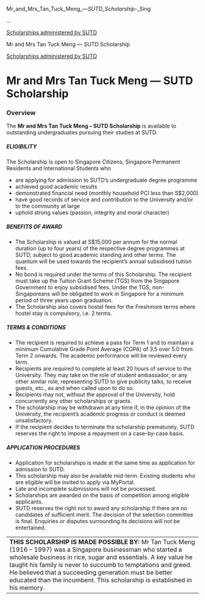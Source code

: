 Mr_and_Mrs_Tan_Tuck_Meng_—_SUTD_Scholarship_-_Sing



…

 [Scholarships administered by SUTD](/admissions/undergraduate/scholarship/sutd-administered) 

Mr and Mrs Tan Tuck Meng — SUTD Scholarship

[Scholarships administered by SUTD](https://www.sutd.edu.sg/admissions/undergraduate/scholarship/sutd-administered)

Mr and Mrs Tan Tuck Meng — SUTD Scholarship
===========================================

### Overview



The **Mr and Mrs Tan Tuck Meng – SUTD Scholarship** is available to outstanding undergraduates pursuing their studies at SUTD.



##### **ELIGIBILITY**



The Scholarship is open to Singapore Citizens, Singapore Permanent Residents and International Students who



* are applying for admission to SUTD’s undergraduate degree programme
* achieved good academic results
* demonstrated financial need (monthly household PCI less than S$2,000)
* have good records of service and contribution to the University and/or to the community at large
* uphold strong values (passion, integrity and moral character)


##### **BENEFITS OF AWARD**



* The Scholarship is valued at S$15,000 per annum for the normal duration (up to four years) of the respective degree programmes at SUTD, subject to good academic standing and other terms. The quantum will be used towards the recipient’s annual subsidised tuition fees.
* No bond is required under the terms of this Scholarship. The recipient must take up the Tuition Grant Scheme (TGS) from the Singapore Government to enjoy subsidised fees. Under the TGS, non-Singaporeans will be obligated to work in Singapore for a minimum period of three years upon graduation.
* The Scholarship also covers hostel fees for the Freshmore terms where hostel stay is compulsory, i.e. 2 terms.


##### **TERMS & CONDITIONS**



* The recipient is required to achieve a pass for Term 1 and to maintain a minimum Cumulative Grade Point Average (CGPA) of 3.5 over 5.0 from Term 2 onwards. The academic performance will be reviewed every term.
* Recipients are required to complete at least 20 hours of service to the University. They may take on the role of student ambassador, or any other similar role, representing SUTD to give publicity talks, to receive guests, etc., as and when called upon to do so.
* Recipients may not, without the approval of the University, hold concurrently any other scholarships or grants.
* The scholarship may be withdrawn at any time if, in the opinion of the University, the recipient’s academic progress or conduct is deemed unsatisfactory.
* If the recipient decides to terminate the scholarship prematurely, SUTD reserves the right to impose a repayment on a case-by-case basis.


##### **APPLICATION PROCEDURES**



* Application for scholarships is made at the same time as application for admission to SUTD.
* This scholarship may also be available mid-term. Existing students who are eligible will be invited to apply via MyPortal.
* Late and incomplete submissions will not be processed.
* Scholarships are awarded on the basis of competition among eligible applicants.
* SUTD reserves the right not to award any scholarship if there are no candidates of sufficient merit. The decision of the selection committee is final. Enquiries or disputes surrounding its decisions will not be entertained.


|  |
| --- |
| **THIS SCHOLARSHIP IS MADE POSSIBLE BY:**   Mr Tan Tuck Meng (1916 – 1997) was a Singapore businessman who started a wholesale business in rice, sugar and essentials. A key value he taught his family is never to succumb to temptations and greed. He believed that a succeeding generation must be better educated than the incumbent. This scholarship is established in his memory. |


